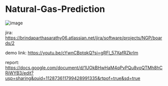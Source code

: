 # Natural-Gas-Prediction

![image](https://github.com/brinda06/Natural-Gas-Prediction/assets/91176198/f6c25566-ee18-434a-a01f-ae1f6744c591)


jira: https://brindaparthasarathy06.atlassian.net/jira/software/projects/NGP/boards/2

demo link: https://youtu.be/cYwnCBptqkQ?si=gRFl_57XafRZkrIm

report: https://docs.google.com/document/d/1UOkBHwHaM4qPvPQu8voQTMh8hCRiWYB3/edit?usp=sharing&ouid=112873611799428991335&rtpof=true&sd=true

